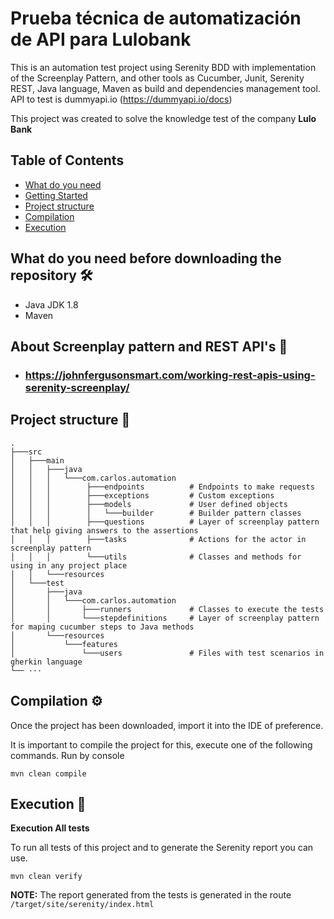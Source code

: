 # Prueba técnica de automatización de API para Lulobank

This is an automation test project using Serenity BDD with implementation of the Screenplay Pattern, and other tools as Cucumber, Junit,
Serenity REST, Java language, Maven as build and dependencies management tool. API to test is dummyapi.io (https://dummyapi.io/docs)

This project was created to solve the knowledge test of the company **Lulo Bank**  

<!-- TABLE OF CONTENTS -->

## Table of Contents

- [What do you need](##what-do-you-need)
- [Getting Started](##about-screenplay-pattern)
- [Project structure](##project-structure)
- [Compilation](##compilation)
- [Execution](##execution)

<!-- WHAT DO YOU NEED -->
## What do you need before downloading the repository 🛠️ ##

- Java JDK 1.8
- Maven

## About Screenplay pattern and REST API's 🧮

- ### https://johnfergusonsmart.com/working-rest-apis-using-serenity-screenplay/

## Project structure 🗼

    .
    ├───src
    │   ├───main
    │   │   ├───java
    │   │   │   └───com.carlos.automation
    │   │   │        ├───endpoints          # Endpoints to make requests
    │   │   │        ├───exceptions         # Custom exceptions 
    │   │   │        ├───models             # User defined objects
    │   │   │        │   └───builder        # Builder pattern classes
    │   │   │        ├───questions          # Layer of screenplay pattern that help giving answers to the assertions
    │   │   │        ├───tasks              # Actions for the actor in screenplay pattern
    │   │   │        └───utils              # Classes and methods for using in any project place
    │   │   └───resources
    │   └───test
    │       ├───java
    │       │   └───com.carlos.automation
    │       │       ├───runners             # Classes to execute the tests
    │       │       └───stepdefinitions     # Layer of screenplay pattern for maping cucumber steps to Java methods
    │       └───resources
    │           └───features
    │               └───users               # Files with test scenarios in gherkin language 
    └── ···
## Compilation ⚙️

Once the project has been downloaded, import it into the IDE of preference.

It is important to compile the project for this, execute one of the following commands.
Run by console

```
mvn clean compile
```

## Execution 🚀

**Execution All tests**

To run all tests of this project and to generate the Serenity report you can use.

```
mvn clean verify
```

**NOTE:** The report generated from the tests is generated in the route `/target/site/serenity/index.html`
